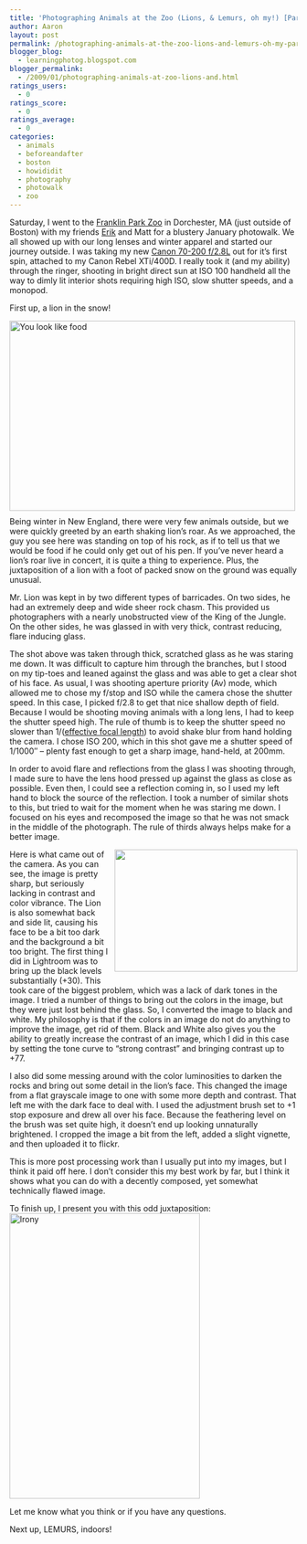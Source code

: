 ```yaml
---
title: 'Photographing Animals at the Zoo (Lions, & Lemurs, oh my!) [Part 1]'
author: Aaron
layout: post
permalink: /photographing-animals-at-the-zoo-lions-and-lemurs-oh-my-part-1/
blogger_blog:
  - learningphotog.blogspot.com
blogger_permalink:
  - /2009/01/photographing-animals-at-zoo-lions-and.html
ratings_users:
  - 0
ratings_score:
  - 0
ratings_average:
  - 0
categories:
  - animals
  - beforeandafter
  - boston
  - howididit
  - photography
  - photowalk
  - zoo
---
```

Saturday, I went to the [Franklin Park Zoo][1] in Dorchester, MA (just outside of Boston) with my friends [Erik][2] and Matt for a blustery January photowalk. We all showed up with our long lenses and winter apparel and started our journey outside. I was taking my new [Canon 70-200 f/2.8L][3] out for it&#8217;s first spin, attached to my Canon Rebel XTi/400D. I really took it (and my ability) through the ringer, shooting in bright direct sun at ISO 100 handheld all the way to dimly lit interior shots requiring high ISO, slow shutter speeds, and a monopod.

First up, a lion in the snow!

[<img src="http://blog.9minutesnooze.com/wp-content/uploads/2009/01/3242158633_65281b94a6.jpg" style="margin: 0pt 10px 10px 0pt; float: left;" alt="You look like food" width="500" height="333" />][4]Being winter in New England, there were very few animals outside, but we were quickly greeted by an earth shaking lion&#8217;s roar. As we approached, the guy you see here was standing on top of his rock, as if to tell us that we would be food if he could only get out of his pen. If you&#8217;ve never heard a lion&#8217;s roar live in concert, it is quite a thing to experience. Plus, the juxtaposition of a lion with a foot of packed snow on the ground was equally unusual.

Mr. Lion was kept in by two different types of barricades. On two sides, he had an extremely deep and wide sheer rock chasm. This provided us photographers with a nearly unobstructed view of the King of the Jungle. On the other sides, he was glassed in with very thick, contrast reducing, flare inducing glass.

The shot above was taken through thick, scratched glass as he was staring me down. It was difficult to capture him through the branches, but I stood on my tip-toes and leaned against the glass and was able to get a clear shot of his face. As usual, I was shooting aperture priority (Av) mode, which allowed me to chose my f/stop and ISO while the camera chose the shutter speed. In this case, I picked f/2.8 to get that nice shallow depth of field. Because I would be shooting moving animals with a long lens, I had to keep the shutter speed high. The rule of thumb is to keep the shutter speed no slower than 1/([effective focal length][5]) to avoid shake blur from hand holding the camera. I chose ISO 200, which in this shot gave me a shutter speed of 1/1000&#8243; &#8211; plenty fast enough to get a sharp image, hand-held, at 200mm.

In order to avoid flare and reflections from the glass I was shooting through, I made sure to have the lens hood pressed up against the glass as close as possible. Even then, I could see a reflection coming in, so I used my left hand to block the source of the reflection. I took a number of similar shots to this, but tried to wait for the moment when he was staring me down. I focused on his eyes and recomposed the image so that he was not smack in the middle of the photograph. The rule of thirds always helps make for a better image.

<a onblur="try {parent.deselectBloggerImageGracefully();} catch(e) {}" href="http://blog.9minutesnooze.com/wp-content/uploads/2009/01/img_7526-before.jpg"><img style="margin: 0pt 0pt 10px 10px; float: right; cursor: pointer; width: 320px; height: 214px;" src="http://blog.9minutesnooze.com/wp-content/uploads/2009/01/img_7526-before1.jpg" alt="" id="BLOGGER_PHOTO_ID_5297697516461349826" border="0" /></a>Here is what came out of the camera. As you can see, the image is pretty sharp, but seriously lacking in contrast and color vibrance. The Lion is also somewhat back and side lit, causing his face to be a bit too dark and the background a bit too bright. The first thing I did in Lightroom was to bring up the black levels substantially (+30). This took care of the biggest problem, which was a lack of dark tones in the image. I tried a number of things to bring out the colors in the image, but they were just lost behind the glass. So, I converted the image to black and white. My philosophy is that if the colors in an image do not do anything to improve the image, get rid of them. Black and White also gives you the ability to greatly increase the contrast of an image, which I did in this case by setting the tone curve to &#8220;strong contrast&#8221; and bringing contrast up to +77. 

I also did some messing around with the color luminosities to darken the rocks and bring out some detail in the lion&#8217;s face. This changed the image from a flat grayscale image to one with some more depth and contrast. That left me with the dark face to deal with. I used the adjustment brush set to +1 stop exposure and drew all over his face. Because the feathering level on the brush was set quite high, it doesn&#8217;t end up looking unnaturally brightened. I cropped the image a bit from the left, added a slight vignette, and then uploaded it to flickr.

This is more post processing work than I usually put into my images, but I think it paid off here. I don&#8217;t consider this my best work by far, but I think it shows what you can do with a decently composed, yet somewhat technically flawed image.

To finish up, I present you with this odd juxtaposition:  
[<img src="http://blog.9minutesnooze.com/wp-content/uploads/2009/01/3242981534_bb95a6b452.jpg" style="0pt 0pt 10px 10px;" width="333" height="500" alt="Irony" />][6]

Let me know what you think or if you have any questions.

Next up, LEMURS, indoors!

<div class="addtoany_share_save_container addtoany_content_bottom">
  <div class="a2a_kit a2a_kit_size_32 addtoany_list a2a_target" id="wpa2a_5">
    <a class="a2a_button_facebook" href="http://www.addtoany.com/add_to/facebook?linkurl=http%3A%2F%2Fblog.9minutesnooze.com%2Fphotographing-animals-at-the-zoo-lions-and-lemurs-oh-my-part-1%2F&linkname=Photographing%20Animals%20at%20the%20Zoo%20%28Lions%2C%20and%20Lemurs%2C%20oh%20my%21%29%20%5BPart%201%5D" title="Facebook" rel="nofollow" target="_blank"></a><a class="a2a_button_twitter" href="http://www.addtoany.com/add_to/twitter?linkurl=http%3A%2F%2Fblog.9minutesnooze.com%2Fphotographing-animals-at-the-zoo-lions-and-lemurs-oh-my-part-1%2F&linkname=Photographing%20Animals%20at%20the%20Zoo%20%28Lions%2C%20and%20Lemurs%2C%20oh%20my%21%29%20%5BPart%201%5D" title="Twitter" rel="nofollow" target="_blank"></a><a class="a2a_button_google_plus" href="http://www.addtoany.com/add_to/google_plus?linkurl=http%3A%2F%2Fblog.9minutesnooze.com%2Fphotographing-animals-at-the-zoo-lions-and-lemurs-oh-my-part-1%2F&linkname=Photographing%20Animals%20at%20the%20Zoo%20%28Lions%2C%20and%20Lemurs%2C%20oh%20my%21%29%20%5BPart%201%5D" title="Google+" rel="nofollow" target="_blank"></a><a class="a2a_dd addtoany_share_save" href="https://www.addtoany.com/share_save"></a>
  </div>
</div>

 [1]: http://www.franklinparkzoo.org/
 [2]: http://gallery.frenchguys.com/
 [3]: http://flickr.com/photos/aaronbbrown/3186853576/
 [4]: http://www.flickr.com/photos/aaronbbrown/3242158633/ "You look like food by AaronBBrown, on Flickr"
 [5]: http://www.the-digital-picture.com/Canon-Lenses/Field-of-view-crop-factor.aspx
 [6]: http://www.flickr.com/photos/aaronbbrown/3242981534/ "Irony by AaronBBrown, on Flickr"
